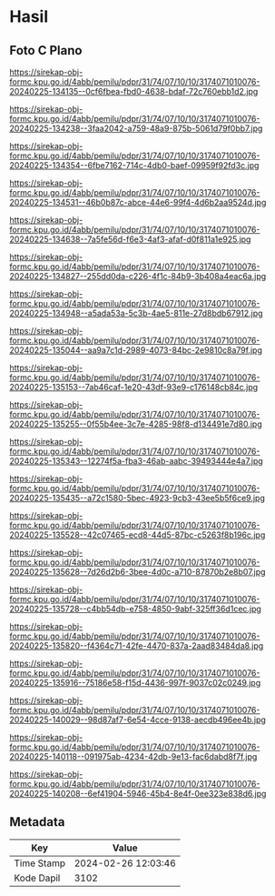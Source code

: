 # Hasil

## Foto C Plano

https://sirekap-obj-formc.kpu.go.id/4abb/pemilu/pdpr/31/74/07/10/10/3174071010076-20240225-134135--0cf6fbea-fbd0-4638-bdaf-72c760ebb1d2.jpg

https://sirekap-obj-formc.kpu.go.id/4abb/pemilu/pdpr/31/74/07/10/10/3174071010076-20240225-134238--3faa2042-a759-48a9-875b-5061d79f0bb7.jpg

https://sirekap-obj-formc.kpu.go.id/4abb/pemilu/pdpr/31/74/07/10/10/3174071010076-20240225-134354--6fbe7162-714c-4db0-baef-09959f92fd3c.jpg

https://sirekap-obj-formc.kpu.go.id/4abb/pemilu/pdpr/31/74/07/10/10/3174071010076-20240225-134531--46b0b87c-abce-44e6-99f4-4d6b2aa9524d.jpg

https://sirekap-obj-formc.kpu.go.id/4abb/pemilu/pdpr/31/74/07/10/10/3174071010076-20240225-134638--7a5fe56d-f6e3-4af3-afaf-d0f811a1e925.jpg

https://sirekap-obj-formc.kpu.go.id/4abb/pemilu/pdpr/31/74/07/10/10/3174071010076-20240225-134827--255dd0da-c226-4f1c-84b9-3b408a4eac6a.jpg

https://sirekap-obj-formc.kpu.go.id/4abb/pemilu/pdpr/31/74/07/10/10/3174071010076-20240225-134948--a5ada53a-5c3b-4ae5-811e-27d8bdb67912.jpg

https://sirekap-obj-formc.kpu.go.id/4abb/pemilu/pdpr/31/74/07/10/10/3174071010076-20240225-135044--aa9a7c1d-2989-4073-84bc-2e9810c8a79f.jpg

https://sirekap-obj-formc.kpu.go.id/4abb/pemilu/pdpr/31/74/07/10/10/3174071010076-20240225-135153--7ab46caf-1e20-43df-93e9-c176148cb84c.jpg

https://sirekap-obj-formc.kpu.go.id/4abb/pemilu/pdpr/31/74/07/10/10/3174071010076-20240225-135255--0f55b4ee-3c7e-4285-98f8-d134491e7d80.jpg

https://sirekap-obj-formc.kpu.go.id/4abb/pemilu/pdpr/31/74/07/10/10/3174071010076-20240225-135343--12274f5a-fba3-46ab-aabc-39493444e4a7.jpg

https://sirekap-obj-formc.kpu.go.id/4abb/pemilu/pdpr/31/74/07/10/10/3174071010076-20240225-135435--a72c1580-5bec-4923-9cb3-43ee5b5f6ce9.jpg

https://sirekap-obj-formc.kpu.go.id/4abb/pemilu/pdpr/31/74/07/10/10/3174071010076-20240225-135528--42c07465-ecd8-44d5-87bc-c5263f8b196c.jpg

https://sirekap-obj-formc.kpu.go.id/4abb/pemilu/pdpr/31/74/07/10/10/3174071010076-20240225-135628--7d26d2b6-3bee-4d0c-a710-87870b2e8b07.jpg

https://sirekap-obj-formc.kpu.go.id/4abb/pemilu/pdpr/31/74/07/10/10/3174071010076-20240225-135728--c4bb54db-e758-4850-9abf-325ff36d1cec.jpg

https://sirekap-obj-formc.kpu.go.id/4abb/pemilu/pdpr/31/74/07/10/10/3174071010076-20240225-135820--f4364c71-42fe-4470-837a-2aad83484da8.jpg

https://sirekap-obj-formc.kpu.go.id/4abb/pemilu/pdpr/31/74/07/10/10/3174071010076-20240225-135916--75186e58-f15d-4436-997f-9037c02c0249.jpg

https://sirekap-obj-formc.kpu.go.id/4abb/pemilu/pdpr/31/74/07/10/10/3174071010076-20240225-140029--98d87af7-6e54-4cce-9138-aecdb496ee4b.jpg

https://sirekap-obj-formc.kpu.go.id/4abb/pemilu/pdpr/31/74/07/10/10/3174071010076-20240225-140118--091975ab-4234-42db-9e13-fac6dabd8f7f.jpg

https://sirekap-obj-formc.kpu.go.id/4abb/pemilu/pdpr/31/74/07/10/10/3174071010076-20240225-140208--6ef41904-5946-45b4-8e4f-0ee323e838d6.jpg


## Metadata

| Key        | Value               |
| ---------- | ------------------- |
| Time Stamp | 2024-02-26 12:03:46 |
| Kode Dapil | 3102                |



